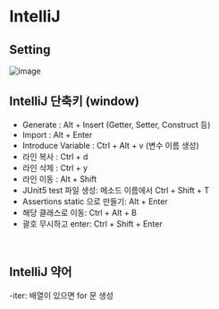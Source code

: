 # IntelliJ

## Setting

![image](https://user-images.githubusercontent.com/89640705/150999889-b0b949cf-463c-42c2-96fd-26dbbb31af8f.png)

## IntelliJ 단축키 (window)

- Generate : Alt + Insert (Getter, Setter, Construct 등)
- Import : Alt + Enter
- Introduce Variable : Ctrl + Alt + v (변수 이름 생성)
- 라인 복사 : Ctrl + d
- 라인 삭제 : Ctrl + y
- 라인 이동 : Alt + Shift
- JUnit5 test 파일 생성: 메소드 이름에서 Ctrl + Shift + T
- Assertions static 으로 만들기: Alt + Enter
- 해당 클래스로 이동: Ctrl + Alt + B
- 괄호 무시하고 enter: Ctrl + Shift + Enter

<br>

## IntelliJ 약어

-iter: 배열이 있으면 for 문 생성
